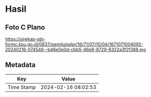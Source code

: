 # Hasil

## Foto C Plano

https://sirekap-obj-formc.kpu.go.id/0837/pemilu/pdpr/16/71/07/10/04/1671071004092-20240216-074548--b46e0e0d-cbb5-46e9-8729-6322a3f2f388.jpg


## Metadata

| Key        | Value               |
| ---------- | ------------------- |
| Time Stamp | 2024-02-16 08:02:53 |



